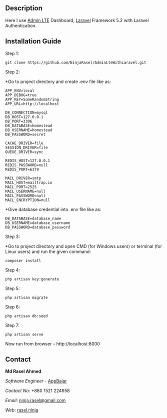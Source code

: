 ﻿## Description

Here I use [Admin LTE](https://almsaeedstudio.com/preview) Dashboard, [Laravel](https://laravel.com/) Framework 5.2 with Laravel Authentication.

## Installation Guide

Step 1:
```
git clone https://github.com/NinjaRasel/AdminLteWithLaravel.git
```
Step 2:

*Go to project directory and create .env file like as:
```
APP_ENV=local
APP_DEBUG=true
APP_KEY=SomeRandomString
APP_URL=http://localhost

DB_CONNECTION=mysql
DB_HOST=127.0.0.1
DB_PORT=3306
DB_DATABASE=homestead
DB_USERNAME=homestead
DB_PASSWORD=secret

CACHE_DRIVER=file
SESSION_DRIVER=file
QUEUE_DRIVER=sync

REDIS_HOST=127.0.0.1
REDIS_PASSWORD=null
REDIS_PORT=6379

MAIL_DRIVER=smtp
MAIL_HOST=mailtrap.io
MAIL_PORT=2525
MAIL_USERNAME=null
MAIL_PASSWORD=null
MAIL_ENCRYPTION=null
```
*Give database credential into .env file like as: 
```
DB_DATABASE=database_name
DB_USERNAME=database_username
DB_PASSWORD=database_password
```
Step 3:

*Go to project directory and open CMD (for Windows users) or terminal (for Linux users) and run the given command:
```
composer install
```
Step 4:
```
php artisan key:generate
```
Step 5:
```
php artisan migrate
```
Step 6:
```
php artisan db:seed
```
Step 7:
```
php artisan serve
```
Now run from browser – http://localhost:8000

## Contact

**Md Rasel Ahmed**

*Software Engineer* - [AppBajar](https://appbajar.com)

*Contact No*: +880 1521 224958

*Email*: ninja.rasel@gmail.com

*Web*: [rasel.ninja](http://rasel.ninja)



